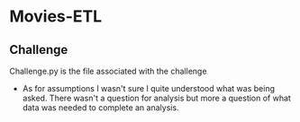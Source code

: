 # Movies-ETL

## Challenge
  Challenge.py is the file associated with the challenge
  - As for assumptions I wasn't sure I quite understood what was being asked. There wasn't a question for analysis but more a question of what data was needed to complete an analysis. 

